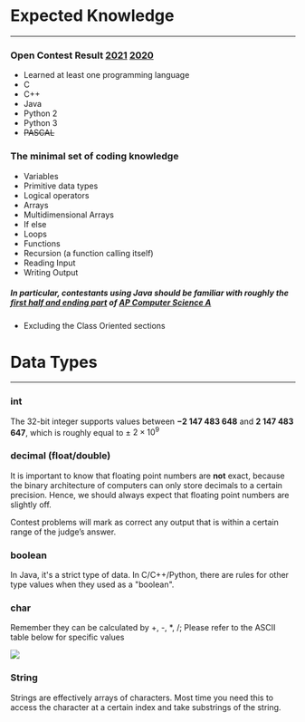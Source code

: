 # Expected Knowledge
---
### Open Contest Result [2021](http://usaco.org/index.php?page=open21results) [2020](http://usaco.org/index.php?page=open20results)
- Learned at least one programming language
 - C
 - C++
 - Java
 - Python 2
 - Python 3
 - ~~PASCAL~~
 
### The minimal set of coding knowledge
- Variables
- Primitive data types
- Logical operators
- Arrays
 - Multidimensional Arrays
- If else
- Loops
- Functions
 - Recursion (a function calling itself)
- Reading Input
- Writing Output

##### In particular, contestants using Java should be familiar with roughly the <u>first half and ending part</u> of [AP Computer Science A](https://www.mooreschools.com/cms/lib/OK01000367/Centricity/Domain/1996/book.pdf)
- Excluding the Class Oriented sections

# Data Types
---

### int
The 32-bit integer supports values between **−2 147 483 648** and **2 147 483 647**, which is roughly equal to ± $2×10^9$

### decimal (float/double)
It is important to know that floating point numbers are **not** exact, because the binary architecture of computers can only store decimals to a certain precision. Hence, we should always expect that floating point numbers are slightly off.

Contest problems will mark as correct any output that is within a certain range of the judge’s answer.

### boolean
In Java, it's a strict type of data. In C/C++/Python, there are rules for other type values when they used as a "boolean".

### char
Remember they can be calculated by +, -, *, /; Please refer to the ASCII table below for specific values

![](https://upload.wikimedia.org/wikipedia/commons/d/dd/ASCII-Table.svg)

### String
Strings are effectively arrays of characters. Most time you need this to access the character at a certain index and take substrings of the string.
